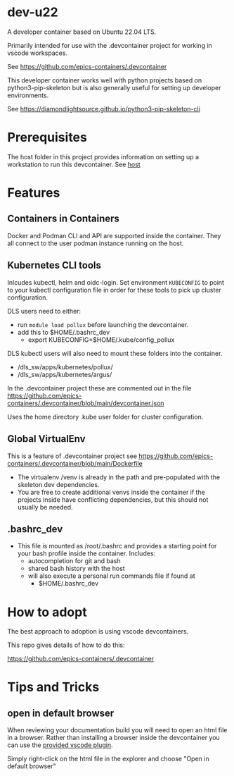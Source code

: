 # dev-u22

A developer container based on Ubuntu 22.04 LTS.

Primarily intended for use with the .devcontainer project for working
in vscode workspaces.

See https://github.com/epics-containers/.devcontainer

This developer container works well with python projects based on
python3-pip-skeleton but is also generally useful for setting
up developer environments.

See https://diamondlightsource.github.io/python3-pip-skeleton-cli

# Prerequisites

The host folder in this project provides information on setting up a
workstation to run this devcontainer. See [host](host/README.md)
# Features

## Containers in Containers
Docker and Podman CLI and API are supported inside the container. They all
connect to the user podman instance running on the host.

## Kubernetes CLI tools
Inlcudes kubectl, helm and oidc-login. Set environment ``KUBECONFIG`` to
point to your kubectl configuration file in order for these tools to
pick up cluster configuration.

DLS users need to either:

- run ``module load pollux`` before launching the devcontainer.
- add this to $HOME/.bashrc_dev
  - export KUBECONFIG=$HOME/.kube/config_pollux

DLS kubectl users will also need to mount these folders into the container.

- /dls_sw/apps/kubernetes/pollux/
- /dls_sw/apps/kubernetes/argus/

In the .devcontainer project these are commented out in the file
https://github.com/epics-containers/.devcontainer/blob/main/devcontainer.json

Uses the home directory .kube user folder for cluster configuration.

## Global VirtualEnv
This is a feature of .devcontainer project see
https://github.com/epics-containers/.devcontainer/blob/main/Dockerfile

- The virtualenv /venv is already in the path and pre-populated with the
  skeleton dev dependencies.
- You are free to create additional venvs inside the container if the projects
  inside have conflicting dependencies, but this should not usually be needed.

## .bashrc_dev
- This file is mounted as /root/.bashrc and provides a starting point for
  your bash profile inside the container. Includes:
  - autocompletion for git and bash
  - shared bash history with the host
  - will also execute a personal run commands file if found at
    - $HOME/.bashrc_dev

# How to adopt
The best approach to adoption is using vscode devcontainers.

This repo gives details of how to do this:

https://github.com/epics-containers/.devcontainer


# Tips and Tricks

## open in default browser

When reviewing your documentation build you will need to open an html file
in a browser. Rather than installing a browser inside the devcontainer you
can use the [provided vscode plugin](https://marketplace.visualstudio.com/items?itemName=peakchen90.open-html-in-browser).

Simply right-click on the html file in the explorer and choose
"Open in default browser"
